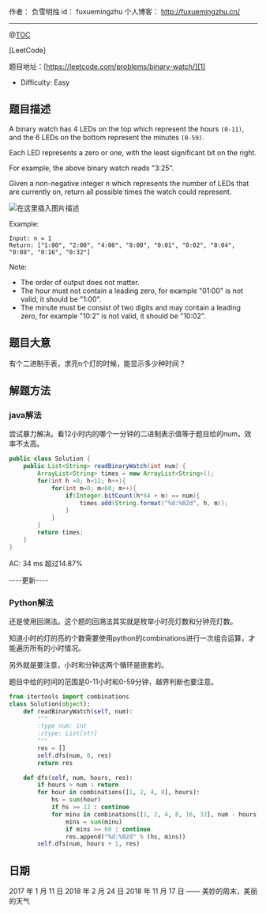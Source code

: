 作者： 负雪明烛
id：	fuxuemingzhu
个人博客：	http://fuxuemingzhu.cn/

---
@[TOC](目录)

[LeetCode]

题目地址：[https://leetcode.com/problems/binary-watch/][1]

 - Difficulty: Easy

## 题目描述


A binary watch has 4 LEDs on the top which represent the hours ``(0-11)``, and the 6 LEDs on the bottom represent the minutes ``(0-59)``.

Each LED represents a zero or one, with the least significant bit on the right.


For example, the above binary watch reads "3:25".

Given a non-negative integer n which represents the number of LEDs that are currently on, return all possible times the watch could represent.

![在这里插入图片描述](https://upload.wikimedia.org/wikipedia/commons/8/8b/Binary_clock_samui_moon.jpg)

Example:

	Input: n = 1
	Return: ["1:00", "2:00", "4:00", "8:00", "0:01", "0:02", "0:04", "0:08", "0:16", "0:32"]

Note:

- The order of output does not matter.
- The hour must not contain a leading zero, for example "01:00" is not valid, it should be "1:00".
- The minute must be consist of two digits and may contain a leading zero, for example "10:2" is not valid, it should be "10:02".

## 题目大意

有个二进制手表，求亮n个灯的时候，能显示多少种时间？


## 解题方法

### java解法

尝试暴力解决。看12小时内的哪个一分钟的二进制表示值等于题目给的num，效率不太高。

```java
public class Solution {
    public List<String> readBinaryWatch(int num) {
        ArrayList<String> times = new ArrayList<String>();
        for(int h =0; h<12; h++){
            for(int m=0; m<60; m++){
                if(Integer.bitCount(h*64 + m) == num){
                    times.add(String.format("%d:%02d", h, m));
                }
            }
        }
        return times;
    }
}
```

AC: 34 ms 超过14.87%

----更新----

### Python解法

还是使用回溯法。这个题的回溯法其实就是枚举小时亮灯数和分钟亮灯数。

知道小时的灯的亮的个数需要使用python的combinations进行一次组合运算，才能遍历所有的小时情况。

另外就是要注意，小时和分钟这两个循环是嵌套的。

题目中给的时间的范围是0-11小时和0-59分钟，越界判断也要注意。

```python
from itertools import combinations
class Solution(object):
    def readBinaryWatch(self, num):
        """
        :type num: int
        :rtype: List[str]
        """
        res = []
        self.dfs(num, 0, res)
        return res
        
    def dfs(self, num, hours, res):
        if hours > num : return
        for hour in combinations([1, 2, 4, 8], hours):
            hs = sum(hour)
            if hs >= 12 : continue
            for minu in combinations([1, 2, 4, 8, 16, 32], num - hours):
                mins = sum(minu)
                if mins >= 60 : continue
                res.append("%d:%02d" % (hs, mins))
        self.dfs(num, hours + 1, res)
```

## 日期

2017 年 1 月 11 日 
2018 年 2 月 24 日
2018 年 11 月 17 日 —— 美妙的周末，美丽的天气

  [1]: https://leetcode.com/problems/binary-watch/
  [2]: https://upload.wikimedia.org/wikipedia/commons/8/8b/Binary_clock_samui_moon.jpg
